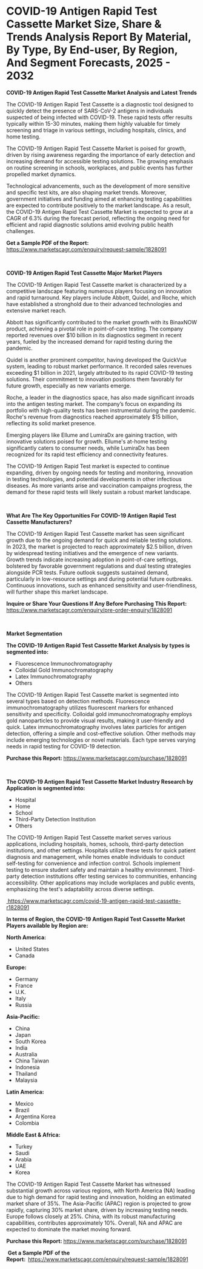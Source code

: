 <p><h1>COVID-19 Antigen Rapid Test Cassette Market Size, Share & Trends Analysis Report By Material, By Type, By End-user, By Region, And Segment Forecasts, 2025 - 2032</h1></p><p><strong>COVID-19 Antigen Rapid Test Cassette Market Analysis and Latest Trends</strong></p>
<p><p>The COVID-19 Antigen Rapid Test Cassette is a diagnostic tool designed to quickly detect the presence of SARS-CoV-2 antigens in individuals suspected of being infected with COVID-19. These rapid tests offer results typically within 15-30 minutes, making them highly valuable for timely screening and triage in various settings, including hospitals, clinics, and home testing. </p><p>The COVID-19 Antigen Rapid Test Cassette Market is poised for growth, driven by rising awareness regarding the importance of early detection and increasing demand for accessible testing solutions. The growing emphasis on routine screening in schools, workplaces, and public events has further propelled market dynamics. </p><p>Technological advancements, such as the development of more sensitive and specific test kits, are also shaping market trends. Moreover, government initiatives and funding aimed at enhancing testing capabilities are expected to contribute positively to the market landscape. As a result, the COVID-19 Antigen Rapid Test Cassette Market is expected to grow at a CAGR of 6.3% during the forecast period, reflecting the ongoing need for efficient and rapid diagnostic solutions amid evolving public health challenges.</p></p>
<p><strong>Get a Sample PDF of the Report:&nbsp;</strong> <a href="https://www.marketscagr.com/enquiry/request-sample/1828091?utm_campaign=2650&utm_medium=2&utm_source=Github&utm_content=ia&utm_term=14042025&utm_id=covid-19-antigen-rapid-test-cassette">https://www.marketscagr.com/enquiry/request-sample/1828091</a></p>
<p>&nbsp;</p>
<p><strong>COVID-19 Antigen Rapid Test Cassette Major Market Players</strong></p>
<p><p>The COVID-19 Antigen Rapid Test Cassette market is characterized by a competitive landscape featuring numerous players focusing on innovation and rapid turnaround. Key players include Abbott, Quidel, and Roche, which have established a stronghold due to their advanced technologies and extensive market reach.</p><p>Abbott has significantly contributed to the market growth with its BinaxNOW product, achieving a pivotal role in point-of-care testing. The company reported revenues over $10 billion in its diagnostics segment in recent years, fueled by the increased demand for rapid testing during the pandemic.</p><p>Quidel is another prominent competitor, having developed the QuickVue system, leading to robust market performance. It recorded sales revenues exceeding $1 billion in 2021, largely attributed to its rapid COVID-19 testing solutions. Their commitment to innovation positions them favorably for future growth, especially as new variants emerge.</p><p>Roche, a leader in the diagnostics space, has also made significant inroads into the antigen testing market. The company’s focus on expanding its portfolio with high-quality tests has been instrumental during the pandemic. Roche's revenue from diagnostics reached approximately $15 billion, reflecting its solid market presence.</p><p>Emerging players like Ellume and LumiraDx are gaining traction, with innovative solutions poised for growth. Ellume's at-home testing significantly caters to consumer needs, while LumiraDx has been recognized for its rapid test efficiency and connectivity features.</p><p>The COVID-19 Antigen Rapid Test market is expected to continue expanding, driven by ongoing needs for testing and monitoring, innovation in testing technologies, and potential developments in other infectious diseases. As more variants arise and vaccination campaigns progress, the demand for these rapid tests will likely sustain a robust market landscape.</p></p>
<p>&nbsp;</p>
<p><strong>What Are The Key Opportunities For COVID-19 Antigen Rapid Test Cassette Manufacturers?</strong></p>
<p><p>The COVID-19 Antigen Rapid Test Cassette market has seen significant growth due to the ongoing demand for quick and reliable testing solutions. In 2023, the market is projected to reach approximately $2.5 billion, driven by widespread testing initiatives and the emergence of new variants. Growth trends indicate increasing adoption in point-of-care settings, bolstered by favorable government regulations and dual testing strategies alongside PCR tests. Future outlook suggests sustained demand, particularly in low-resource settings and during potential future outbreaks. Continuous innovations, such as enhanced sensitivity and user-friendliness, will further shape this market landscape.</p></p>
<p><strong>Inquire or Share Your Questions If Any Before Purchasing This Report:</strong> <a href="https://www.marketscagr.com/enquiry/pre-order-enquiry/1828091?utm_campaign=2650&utm_medium=2&utm_source=Github&utm_content=ia&utm_term=14042025&utm_id=covid-19-antigen-rapid-test-cassette">https://www.marketscagr.com/enquiry/pre-order-enquiry/1828091</a></p>
<p>&nbsp;</p>
<p><strong>Market Segmentation</strong></p>
<p><strong>The COVID-19 Antigen Rapid Test Cassette Market Analysis by types is segmented into:</strong></p>
<p><ul><li>Fluorescence Immunochromatography</li><li>Colloidal Gold Immunochromatography</li><li>Latex Immunochromatography</li><li>Others</li></ul></p>
<p><p>The COVID-19 Antigen Rapid Test Cassette market is segmented into several types based on detection methods. Fluorescence immunochromatography utilizes fluorescent markers for enhanced sensitivity and specificity. Colloidal gold immunochromatography employs gold nanoparticles to provide visual results, making it user-friendly and quick. Latex immunochromatography involves latex particles for antigen detection, offering a simple and cost-effective solution. Other methods may include emerging technologies or novel materials. Each type serves varying needs in rapid testing for COVID-19 detection.</p></p>
<p><strong>Purchase this Report:&nbsp;</strong><a href="https://www.marketscagr.com/purchase/1828091?utm_campaign=2650&utm_medium=2&utm_source=Github&utm_content=ia&utm_term=14042025&utm_id=covid-19-antigen-rapid-test-cassette">https://www.marketscagr.com/purchase/1828091</a></p>
<p>&nbsp;</p>
<p><strong>The COVID-19 Antigen Rapid Test Cassette Market Industry Research by Application is segmented into:</strong></p>
<p><ul><li>Hospital</li><li>Home</li><li>School</li><li>Third-Party Detection Institution</li><li>Others</li></ul></p>
<p><p>The COVID-19 Antigen Rapid Test Cassette market serves various applications, including hospitals, homes, schools, third-party detection institutions, and other settings. Hospitals utilize these tests for quick patient diagnosis and management, while homes enable individuals to conduct self-testing for convenience and infection control. Schools implement testing to ensure student safety and maintain a healthy environment. Third-party detection institutions offer testing services to communities, enhancing accessibility. Other applications may include workplaces and public events, emphasizing the test's adaptability across diverse settings.</p></p>
<p><a href="https://www.marketscagr.com/covid-19-antigen-rapid-test-cassette-r1828091?utm_campaign=2650&utm_medium=2&utm_source=Github&utm_content=ia&utm_term=14042025&utm_id=covid-19-antigen-rapid-test-cassette">&nbsp;https://www.marketscagr.com/covid-19-antigen-rapid-test-cassette-r1828091</a></p>
<p><strong>In terms of Region, the COVID-19 Antigen Rapid Test Cassette Market Players available by Region are:</strong></p>
<p>
    <p> <strong> North America: </strong>
        <ul>
            <li>United States</li>
            <li>Canada</li>
        </ul>
        </p> 
    <p> <strong> Europe: </strong>
        <ul>
            <li>Germany</li>
            <li>France</li>
            <li>U.K.</li>
            <li>Italy</li>
            <li>Russia</li>
        </ul>
        </p> 
    <p> <strong> Asia-Pacific: </strong>
        <ul>
            <li>China</li>
            <li>Japan</li>
            <li>South Korea</li>
            <li>India</li>
            <li>Australia</li>
            <li>China Taiwan</li>
            <li>Indonesia</li>
            <li>Thailand</li>
            <li>Malaysia</li>
        </ul>
        </p> 
    <p> <strong> Latin America: </strong>
        <ul>
            <li>Mexico</li>
            <li>Brazil</li>
            <li>Argentina Korea</li>
            <li>Colombia</li>
        </ul>
        </p> 
    <p> <strong> Middle East & Africa: </strong>
        <ul>
            <li>Turkey</li>
            <li>Saudi</li>
            <li>Arabia</li>
            <li>UAE</li>
            <li>Korea</li>
        </ul>
    </p>
    </p>
<p><p>The COVID-19 Antigen Rapid Test Cassette Market has witnessed substantial growth across various regions, with North America (NA) leading due to high demand for rapid testing and innovation, holding an estimated market share of 35%. The Asia-Pacific (APAC) region is projected to grow rapidly, capturing 30% market share, driven by increasing testing needs. Europe follows closely at 25%. China, with its robust manufacturing capabilities, contributes approximately 10%. Overall, NA and APAC are expected to dominate the market moving forward.</p></p>
<p><strong>Purchase this Report: </strong><a href="https://www.marketscagr.com/purchase/1828091?utm_campaign=2650&utm_medium=2&utm_source=Github&utm_content=ia&utm_term=14042025&utm_id=covid-19-antigen-rapid-test-cassette">https://www.marketscagr.com/purchase/1828091</a></p>
<p>&nbsp;<strong>Get a Sample PDF of the Report:&nbsp;&nbsp;</strong><a href="https://www.marketscagr.com/enquiry/request-sample/1828091?utm_campaign=2650&utm_medium=2&utm_source=Github&utm_content=ia&utm_term=14042025&utm_id=covid-19-antigen-rapid-test-cassette">https://www.marketscagr.com/enquiry/request-sample/1828091</a></p>
<p><strong></strong></p>
<p><p></p><p></p><p></p></p>